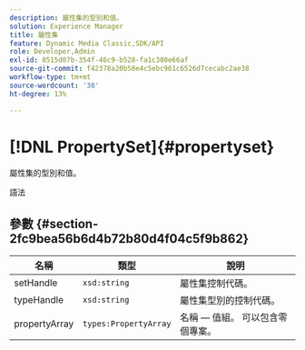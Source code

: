 ```yaml
---
description: 屬性集的型別和值。
solution: Experience Manager
title: 屬性集
feature: Dynamic Media Classic,SDK/API
role: Developer,Admin
exl-id: 8515d07b-354f-46c9-b528-fa1c380e66af
source-git-commit: f42378a20b58e4c5ebc961c6526d7cecabc2ae38
workflow-type: tm+mt
source-wordcount: '38'
ht-degree: 13%

---
```


# [!DNL PropertySet]{#propertyset}

屬性集的型別和值。

語法

## 參數 {#section-2fc9bea56b6d4b72b80d4f04c5f9b862}

| 名稱 | 類型 | 說明 |
|---|---|---|
| setHandle | `xsd:string` | 屬性集控制代碼。 |
| typeHandle | `xsd:string` | 屬性集型別的控制代碼。 |
| propertyArray | `types:PropertyArray` | 名稱 — 值組。 可以包含零個專案。 |
